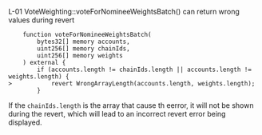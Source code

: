 
L-01 VoteWeighting::voteForNomineeWeightsBatch() can return wrong values during revert
```solidity
    function voteForNomineeWeightsBatch(
        bytes32[] memory accounts,
        uint256[] memory chainIds,
        uint256[] memory weights
    ) external {
        if (accounts.length != chainIds.length || accounts.length != weights.length) {
>           revert WrongArrayLength(accounts.length, weights.length);
        }
```
If the `chainIds.length` is the array that cause th eerror, it will not be shown during the revert, which will lead to an incorrect revert error being displayed.